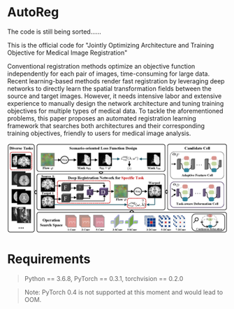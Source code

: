 # AutoReg

The code is still being sorted......

This is the official code for "Jointly Optimizing Architecture and Training Objective for Medical Image Registration" 


Conventional registration methods optimize an objective function independently for each pair of images, time-consuming for large data.
Recent learning-based methods render fast registration by leveraging deep networks to directly learn the spatial transformation fields between the source and target images. 
However, it needs intensive labor and extensive experience to manually design the network architecture and tuning training objectives for multiple types of medical data.
To tackle the aforementioned problems, this paper proposes an automated registration learning framework that searches both architectures and their corresponding training objectives, friendly to users for medical image analysis. 

![Alt text](pipline-mia.png)


# Requirements

> Python == 3.6.8, PyTorch == 0.3.1, torchvision == 0.2.0  <br>

> Note: PyTorch 0.4 is not supported at this moment and would lead to OOM.  <br>




